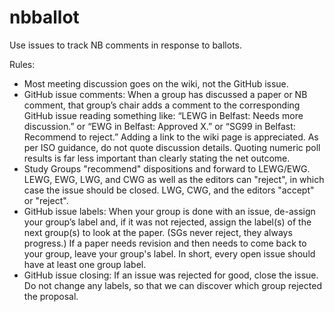 # nbballot
Use issues to track NB comments in response to ballots.

Rules:

* Most meeting discussion goes on the wiki, not the GitHub issue.
* GitHub issue comments: When a group has discussed a paper or NB
comment, that group’s chair adds a comment to the corresponding GitHub issue
reading something like: “LEWG in Belfast: Needs more discussion.” or “EWG in Belfast:
Approved X.” or “SG99 in Belfast: Recommend to reject.” Adding a link
to the wiki page is appreciated. As per ISO guidance, do not quote discussion
details. Quoting numeric poll results is far less important than clearly stating
the net outcome.
* Study Groups "recommend" dispositions and forward to LEWG/EWG.
LEWG, EWG, LWG, and CWG as well as the editors can "reject",
in which case the issue should be closed.
LWG, CWG, and the editors "accept" or "reject".
* GitHub issue labels: When your group is done with an issue, de-assign your
group’s label and, if it was not rejected, assign the label(s)
of the next group(s) to look at the paper. (SGs never reject, they always
progress.) If a paper needs revision and then needs to come back to your group,
leave your group's label. In short, every open issue should have at least one
group label.
* GitHub issue closing: If an issue was rejected for good, close the issue. Do
not change any labels, so that we can discover which group rejected the
proposal.
